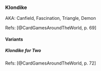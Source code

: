 ### Klondike

AKA: Canfield, Fascination, Triangle, Demon


Refs: [@CardGamesAroundTheWorld, p. 69]

#### Variants

##### Klondike for Two

Refs: [@CardGamesAroundTheWorld, p. 72]
